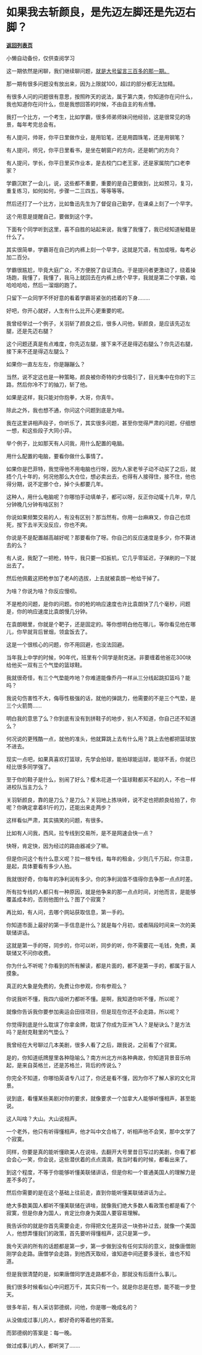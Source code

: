 # 如果我去斩颜良，是先迈左脚还是先迈右脚？

[**返回列表页**](/gzh/记忆承载3)

小懒自动备份，仅供查阅学习

这一期依然是闲聊，我们继续聊问题，[就是大号留言三百多的那一期。](http://mp.weixin.qq.com/s?__biz=MzU0MjYwNDU2Mw==&mid=2247502667&idx=1&sn=2e41ecbf67f6a389ba23e129cb322ce2&chksm=fb1aa737cc6d2e21a778279184bac9ada47215c2dcb87628a52db33ff691d7d1f4350dcb5e87&scene=21#wechat_redirect)  

  

那一期有很多问题没有放出来，因为上限就100，超过的部分都无法加精。  

  

有很多人问的问题很有意思，按照昨天的说法，属于第六类，你知道你在问什么，我也知道你在问什么，但是我想回答的时候，不由自主的有点懵。  

  

我打一个比方，一个考生，比如学霸，很多师弟师妹问他经验，这是很常见的场景，每年考完总会有。  

  

有人提问，帅哥，你平日里做作业，是用铅笔，还是用圆珠笔，还是用钢笔？  

  

有人提问，师兄，你平日里看书，是坐在朝窗户的方向，还是朝门的方向？  

  

有人提问，学长，你平日里买作业本，是去校门口老王家，还是家属院门口老李家？

  

学霸沉默了一会儿，说，这些都不重要，重要的是自己要做到，比如预习，复习，重复练习，如何如何，步骤一二三四五，等等等等。

  

然后还打了一个比方，比如鲁迅先生为了督促自己勤学，在课桌上刻了一个早字。

  

这个用意是提醒自己，要做到这个字。

  

下面有个同学听到这里，喜不自胜的站起来说，我懂了我懂了，我已经知道秘籍是什么了。  

  

其实很简单，学霸哥在自己的内裤上刻一个早字，这就是咒语，有加成哦，每考必加二百分。

  

学霸很尴尬，毕竟大庭广众，不方便脱了自证清白。于是提问者更激动了，绕着操场跑，我懂了，我懂了，我马上就回去在内裤上绣个早字，我就是第二个学霸，哈哈哈哈哈，然后一溜烟的跑了。

  

只留下一众同学不怀好意的看着学霸哥紧张的捂着的下身........

  

好吧，你开心就好，人生有什么比开心更重要的呢。

  

我曾经举过一个例子，关羽斩了颜良之后，很多人问他，斩颜良，是应该先迈左腿，还是先迈右腿？  

  

这个问题还真是有点难度，你先迈左腿，接下来不还是得迈右腿么？你先迈右腿，接下来不还是得迈左腿么？  

  

如果你一直左左左，你是蹦蹦么？

  

当然，说不定这也是一种策略，颜良被你奇特的步伐吸引了，目光集中在你的下三路，然后你冷不丁的抽刀，斩了他。  

  

如果是这样，我只能对你抱拳，大哥，你真牛。  

  

除此之外，我也想不通，你问这个问题到底是为啥。  

  

我在这里讲相声段子，你听乐了，其实很多问题，甚至你觉得严肃的问题，仔细想一想，和这些段子大同小异。  

  

举个例子，比如那天有人问我，用什么配置的电脑。  

  

用什么配置的电脑，要看你做什么事情了。  

  

如果你是巴菲特，我觉得他不用电脑也行呀，因为人家老爷子动不动买了之后，就捂个几十年的，何况他那么大仓位，想必卖出去，也得有人接得住，接不住，他也得分期，说不定挪个仓，掉个头都要几年。

  

这种人，用什么电脑呢？你哪怕手动填单子，都可以呀，反正你动辄十几年，早几分钟晚几分钟有啥区别？

  

你说如果频繁交易的人，有没有区别？那当然有。你用一台麻麻叉，你自己也烦死，按下去半天没反应，你也不爽。  

  

你说是不是配置越高越好呢？那要看你了呀。你自己的反应速度是多少，你不算进去的么？

  

有人说，我配了一把枪，特牛，我只要一扣扳机，它几乎零延迟，子弹刷的一下就出去了。

  

然后他佩戴这把枪参加了老A的选拔，上去就被袁朗一枪给干掉了。

  

为啥？你说为啥？你反应慢呗。

  

不是枪的问题，是你的问题。你的枪的响应速度也许比袁朗快了几个毫秒，问题是，你的响应速度比袁朗慢几分钟。

  

在袁朗眼里，你就是个靶子，还是固定的。等你想明白他在哪儿，等你看见他在哪儿，你早就背后冒烟，领盒饭去了。

  

这是一个很核心的问题，你不用回避，也没法回避。  

  

当年我上中学的时候，90年代，班里有个同学是耐克迷。非要缠着他爸花300块给他买一双有三个气垫的篮球鞋。  

  

我就很奇怪，有三个气垫能咋地？你难道能像乔丹一样从三分线起跳扣篮吗？能吗？

  

我说句伤害性不大，侮辱性极强的话，就他的弹跳力，他需要的不是三个气垫，是三个火箭筒......

  

明白我的意思了么？你到底有没有到拼鞋子的地步，别人不知道，你自己还不知道么？  

  

何况说的更残酷一点，就他的准头，他就算跳上去有什么用？跳上去他都把篮球放不进去。  

  

现实一点吧，如果真喜欢打篮球，先学会拍球，能拍球能运球，能球不丢，你就已经比很多同学强了。  

  

至于你的鞋子是什么，别闹了好么？樱木花道一个篮球鞋都买不起的人，不也一样进校队当主力么？

  

关羽斩颜良，靠的是刀么？是刀么？关羽地上拣块砖，说不定也把颜良给拍了，你呢？你确定拿着81斤的刀，还能出来走两步？  

  

这样看似严肃，其实搞笑的问题，有很多。  

  

比如有人问我，西风，拉专线到交易所，是不是网速会快一点？  

  

快呀，肯定快，因为经过的路由器减少了嘛。

  

但是你问这个有什么意义呢？拉一根专线，每年的租金，少则几千万起，你注意，是起，具体要看有多少人拍。

  

我就很好奇，你每年的净利润有多少。你的净利润值不值得你去争那一点点时差。  

  

所有拉专线的人都只有一种原因，就是他争来的那一点点时间，对他而言，是能够覆盖成本的，否则他图什么？图了个寂寞？  

  

再比如，有人问，去哪个网站获取信息，第一手的。  

  

你知道市面上最好的第一手信息是什么？就是每个月初，或者隔段时间来一次的美联储讲话。

  

这就是第一手的呀，同步的，你可以听，同步的听，你不需要花一毛钱，免费，美联储又不问你收费。  

  

你为什么不听呢？你看到的所有解读，都是片面的，都不是第一手的，都属于盲人摸象。  

  

真正的大象是免费的，免费让你参观，你有参观么？

  

你说我听不懂，我四六级听力都听不懂。是啊，我知道你听不懂，所以呢？  

  

就像你告诉我你要参加奥运会田径项目，但是现在你还不会走路，所以呢？  

  

你觉得到底是什么耽误了你拿金牌，耽误了你成为亚洲飞人？是秘诀么？是方法吗？是耐克鞋里的气垫么？  

  

我曾经在大号聊过几本美剧，很多人看了之后，跟我说，之前看了个寂寞。

  

是的，你知道纸牌屋里各种隐喻么？南方州北方州各种典故，你知道背景音乐响起，是来自英格兰，还是苏格兰，背后的传说么？  

  

你完全不知道，你哪怕英语专八过了，你还是看不懂，因为你不了解人家的文化背景。  

  

说到底，看懂某些美剧对你的要求，就像要求一个加拿大人能够听懂相声，甚至能说。

  

这人叫啥？大山。大山说相声。

  

一个老外，他只有听得懂相声，他才叫中文合格了，听相声他不会笑，那中文学了个寂寞。  

  

同样，你要是真的能听懂欧美人在说啥，去翻开大号里昔日写过的美剧，你看了都会会心一笑，你会说，这些潜伏着的点点滴滴，我当时看的时候，都看出来了。  

  

到这个程度，不等于你能够听懂美联储讲话，但是你和一个普通美国人的理解力是差不多的了。

  

然后你需要的是在这个基础上往前走，直到你能听懂美联储讲话为止。  

  

绝大多数美国人都听不懂美联储在讲啥，就像我们绝大多数人看政策也都是看了个寂寞，但是你身为国人，肯定比你身为美国人要容易理解。

  

我告诉你的就是你首先需要会走，你得把文化差异这一块弥补过去，就像一个美国人，他想弄懂我们的政策，首先要听得懂相声，这只是第一步。

  

我今天讲的所有的话题都是第一步，第一步做到没有任何实际的意义，就像唐僧刚刚学会走路。唐僧学会走路，到他西天取经，谁知道中间还要多漫长，谁也不知道。

  

但是我很清楚的是，如果唐僧同学连走路都不会，那就没有后面什么事儿。

  

我们很多时候看似心中问题万千，其实只有一个。就是你总是在想，能不能一步登天。

  

很多年前，有人采访郭德纲，问他，你是哪一晚成名的？

  

从没做成过事儿的人，都好奇的等着他的答案。

  

而郭德纲的答案是：每一晚。

  

做过成事儿的人，都听哭了.......


